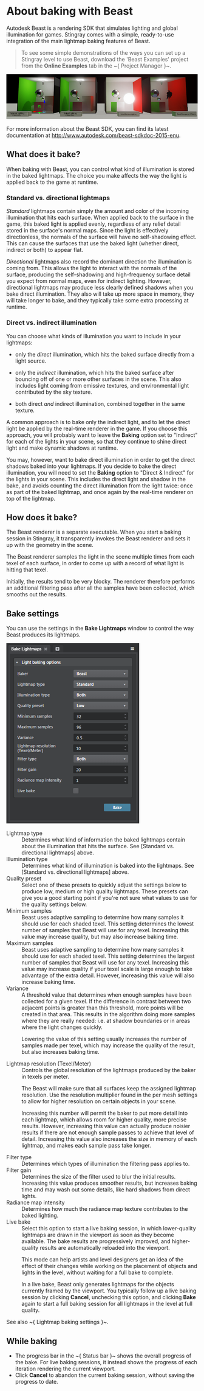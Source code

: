 # About baking with Beast

Autodesk Beast is a rendering SDK that simulates lighting and global illumination for games. Stingray comes with a simple, ready-to-use integration of the main lightmap baking features of Beast.

> To see some simple demonstrations of the ways you can set up a Stingray level to use Beast, download the 'Beast Examples' project from the **Online Examples** tab in the ~{ Project Manager }~.

![Beast example project](../../../images/example_project_beast.jpg)

For more information about the Beast SDK, you can find its latest documentation at  <http://www.autodesk.com/beast-sdkdoc-2015-enu>.

## What does it bake?

When baking with Beast, you can control what kind of illumination is stored in the baked lightmaps. The choice you make affects the way the light is applied back to the game at runtime.

### Standard vs. directional lightmaps

*Standard* lightmaps contain simply the amount and color of the incoming illumination that hits each surface. When applied back to the surface in the game, this baked light is applied evenly, regardless of any relief detail stored in the surface's normal maps. Since the light is effectively directionless, the normals of the surface will have no self-shadowing effect. This can cause the surfaces that use the baked light (whether direct, indirect or both) to appear flat.

*Directional* lightmaps also record the dominant direction the illumination is coming from. This allows the light to interact with the normals of the surface, producing the self-shadowing and high-frequency surface detail you expect from normal maps, even for indirect lighting. However, directional lightmaps may produce less clearly defined shadows when you bake direct illumination. They also will take up more space in memory, they will take longer to bake, and they typically take some extra processing at runtime.

### Direct vs. indirect illumination

You can choose what kinds of illumination you want to include in your lightmaps:

-	only the *direct* illumination, which hits the baked surface directly from a light source.

-	only the *indirect* illumination, which hits the baked surface after bouncing off of one or more other surfaces in the scene. This also includes light coming from emissive textures, and environmental light contributed by the sky texture.

-	both direct *and* indirect illumination, combined together in the same texture.

A common approach is to bake only the indirect light, and to let the direct light be applied by the real-time renderer in the game. If you choose this approach, you will probably want to leave the **Baking** option set to "Indirect" for each of the lights in your scene, so that they continue to shine direct light and make dynamic shadows at runtime.

You may, however, want to bake direct illumination in order to get the direct shadows baked into your lightmaps. If you decide to bake the direct illumination, you will need to set the **Baking** option to "Direct & Indirect" for the lights in your scene. This includes the direct light and shadow in the bake, and avoids counting the direct illumination from the light twice: once as part of the baked lightmap, and once again by the real-time renderer on top of the lightmap.

## How does it bake?

The Beast renderer is a separate executable. When you start a baking session in Stingray, it transparently invokes the Beast renderer and sets it up with the geometry in the scene.

The Beast renderer samples the light in the scene multiple times from each texel of each surface, in order to come up with a record of what light is hitting that texel.

Initially, the results tend to be very blocky. The renderer therefore performs an additional filtering pass after all the samples have been collected, which smooths out the results.

## Bake settings

You can use the settings in the **Bake Lightmaps** window to control the way Beast produces its lightmaps.

![Beast settings](../../../images/bake_lightmaps_beast.png)

<dl>

<dt>Lightmap type</dt>
<dd>Determines what kind of information the baked lightmaps contain about the illumination that hits the surface. See [Standard vs. directional lightmaps] above.</dd>

<dt>Illumination type</dt>
<dd>Determines what kind of illumination is baked into the lightmaps. See [Standard vs. directional lightmaps] above.</dd>

<dt>Quality preset</dt>
<dd>Select one of these presets to quickly adjust the settings below to produce low, medium or high quality lightmaps. These presets can give you a good starting point if you're not sure what values to use for the quality settings below.</dd>

<dt>Minimum samples</dt>
<dd>Beast uses adaptive sampling to determine how many samples it should use for each shaded texel. This setting determines the lowest number of samples that Beast will use for any texel. Increasing this value may increase quality, but may also increase baking time.</dd>

<dt>Maximum samples</dt>
<dd>Beast uses adaptive sampling to determine how many samples it should use for each shaded texel. This setting determines the largest number of samples that Beast will use for any texel. Increasing this value may increase quality if your texel scale is large enough to take advantage of the extra detail. However, increasing this value will also increase baking time.</dd>

<dt>Variance</dt>
<dd>A threshold value that determines when enough samples have been collected for a given texel. If the difference in contrast between two adjacent points is greater than this threshold, more points will be created in that area. This results in the algorithm doing more samples where they are really needed: i.e. at shadow boundaries or in areas where the light changes quickly.

Lowering the value of this setting usually increases the number of samples made per texel, which may increase the quality of the result, but also increases baking time.</dd>

<dt>Lightmap resolution (Texel/Meter)</dt>
<dd>Controls the global resolution of the lightmaps produced by the baker in texels per meter.

The Beast will make sure that all surfaces keep the assigned lightmap resolution. Use the resolution multiplier found in the per mesh settings to allow for higher resolution on certain objects in your scene.

Increasing this number will permit the baker to put more detail into each lightmap, which allows room for higher quality, more precise results. However, increasing this value can actually produce noisier results if there are not enough sample passes to achieve that level of detail. Increasing this value also increases the size in memory of each lightmap, and makes each sample pass take longer.</dd>

<dt>Filter type</dt>
<dd>Determines which types of illumination the filtering pass applies to.</dd>

<dt>Filter gain</dt>
<dd>Determines the size of the filter used to blur the initial results. Increasing this value produces smoother results, but increases baking time and may wash out some details, like hard shadows from direct lights.</dd>

<dt>Radiance map intensity</dt>
<dd>Determines how much the radiance map texture contributes to the baked lighting.</dd>

<dt>Live bake</dt>
<dd>Select this option to start a live baking session, in which lower-quality lightmaps are drawn in the viewport as soon as they become available. The bake results are progressively improved, and higher-quality results are automatically reloaded into the viewport.

This mode can help artists and level designers get an idea of the effect of their changes while working on the placement of objects and lights in the level, without waiting for a full bake to complete.

In a live bake, Beast only generates lightmaps for the objects currently framed by the viewport. You typically follow up a live baking session by clicking **Cancel**, unchecking this option, and clicking **Bake** again to start a full baking session for all lightmaps in the level at full quality.
</dd>

</dl>

See also ~{ Lightmap baking settings }~.

## While baking

-	The progress bar in the ~{ Status bar }~ shows the overall progress of the bake. For live baking sessions, it instead shows the progress of each iteration rendering the current viewport.
-	Click **Cancel** to abandon the current baking session, without saving the progress to date.
